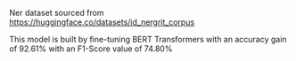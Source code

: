 Ner dataset sourced from https://huggingface.co/datasets/id_nergrit_corpus

This model is built by fine-tuning BERT Transformers with an accuracy gain of 92.61% with an F1-Score value of 74.80%

